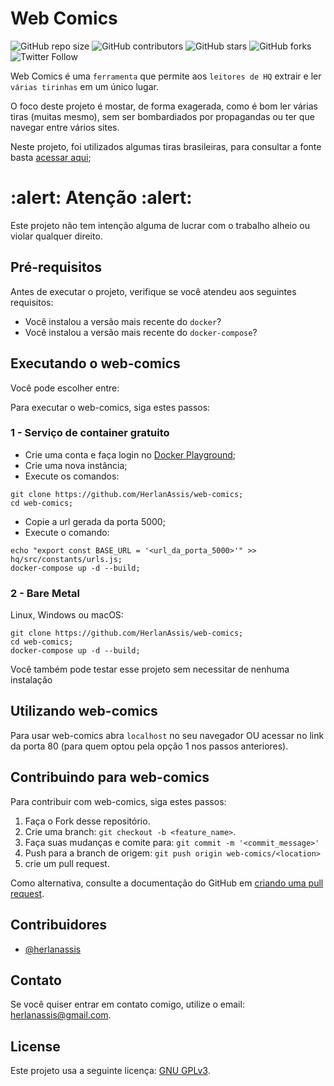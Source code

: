 # Web Comics

<!--- Alguns exemplos. Veja https://shields.io para outros escudos customizavéis. Convém incluir dependências, status do projeto e informações da licença aqui --->
![GitHub repo size](https://img.shields.io/github/repo-size/herlanassis/web-comics)
![GitHub contributors](https://img.shields.io/github/contributors/herlanassis/web-comics)
![GitHub stars](https://img.shields.io/github/stars/herlanassis/web-comics?style=social)
![GitHub forks](https://img.shields.io/github/forks/herlanassis/web-comics?style=social)
![Twitter Follow](https://img.shields.io/twitter/follow/herlanassis?style=social)

Web Comics é uma `ferramenta` que permite aos `leitores de HQ` extrair e ler `várias tirinhas` em um único lugar.

O foco deste projeto é mostar, de forma exagerada, como é bom ler várias tiras (muitas mesmo), sem ser bombardiados por propagandas ou ter que navegar entre vários sites.

Neste projeto, foi utilizados algumas tiras brasileiras, para consultar a fonte basta [acessar aqui](https://github.com/HerlanAssis/web-comics/tree/master/comics/recipes);

# :alert: Atenção :alert:
Este projeto não tem intenção alguma de lucrar com o trabalho alheio ou violar qualquer direito.

## Pré-requisitos

Antes de executar o projeto, verifique se você atendeu aos seguintes requisitos:
* Você instalou a versão mais recente do `docker`?
* Você instalou a versão mais recente do `docker-compose`?


## Executando o web-comics

Você pode escolher entre:

Para executar o web-comics, siga estes passos:

### 1 - Serviço de container gratuito

* Crie uma conta e faça login no [Docker Playground](https://labs.play-with-docker.com/);
* Crie uma nova instância;
* Execute os comandos:
```shell
git clone https://github.com/HerlanAssis/web-comics;
cd web-comics;
```
* Copie a url gerada da porta 5000;
* Execute o comando:
```shell
echo "export const BASE_URL = '<url_da_porta_5000>'" >> hq/src/constants/urls.js;
docker-compose up -d --build;
```

### 2 - Bare Metal

Linux, Windows ou macOS:
```shell
git clone https://github.com/HerlanAssis/web-comics;
cd web-comics;
docker-compose up -d --build;
```

Você também pode testar esse projeto sem necessitar de nenhuma instalação

## Utilizando web-comics

Para usar web-comics abra `localhost` no seu navegador OU acessar no link da porta 80 (para quem optou pela opção 1 nos passos anteriores).

## Contribuindo para web-comics

Para contribuir com web-comics, siga estes passos:

1. Faça o Fork desse repositório.
2. Crie uma branch: `git checkout -b <feature_name>`.
3. Faça suas mudanças e comite para: `git commit -m '<commit_message>'`
4. Push para a branch de origem: `git push origin web-comics/<location>`
5. crie um pull request.

Como alternativa, consulte a documentação do GitHub em [criando uma pull request](https://help.github.com/pt/github/collaborating-with-issues-and-pull-requests/creating-a-pull-request).

## Contribuidores

* [@herlanassis](https://github.com/herlanassis)


## Contato

Se você quiser entrar em contato comigo, utilize o email: herlanassis@gmail.com.

## License
<!--- Se você não tiver certeza de qual licença aberta usar, consulte https://choosealicense.com --->
Este projeto usa a seguinte licença: [GNU GPLv3](https://spdx.org/licenses/GPL-3.0.html).